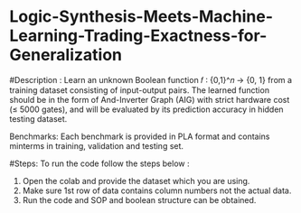 # Logic-Synthesis-Meets-Machine-Learning-Trading-Exactness-for-Generalization

#Description :
Learn an unknown Boolean function 𝑓 ∶ {0,1}^𝑛 → {0, 1} from a training dataset consisting of input-output pairs. The learned function should be in the form of And-Inverter Graph (AIG) with strict hardware cost (≤ 5000 gates), and will be evaluated by its prediction accuracy in hidden testing dataset.

Benchmarks:
Each benchmark is provided in PLA format and contains minterms in training, validation and testing set.

#Steps:
To run the code follow the steps below :
1) Open the colab and provide the dataset which you are using.
2) Make sure 1st row of data contains column numbers not the actual data.
3) Run the code and SOP and boolean structure can be obtained.
